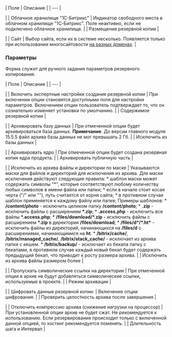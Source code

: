 | Поле | Описание |
| --- |

|
| Облачное хранилище "1С-Битрикс" | Индикатор свободного места в облачном хранилище "1С-Битрикс". Поле неактивно, если не подключено облачное хранилище. |
| Размещение резервной копии |

|
| Сайт | Выбор сайта, если их в системе несколько. Появляется только при использовании многосайтовости [на разных доменах](http://dev.1c-bitrix.ru/learning/course/index.php?COURSE_ID=103&LESSON_ID=287). |

### Параметры

Форма служит для ручного задания параметров резервного копирования.

| Поле | Описание |
| --- |

|
| Включить экспертные настройки создания резервной копии | При включении опции становятся доступными поля для настройки параметров. Включением опции пользователь подтверждает то, что он сознательно изменяет установки по умолчанию. |
| Содержимое резервной копии |

|
| Архивировать базу данных | При отмеченной опции будет архивироваться база данных. **Примечание**. До версии главного модуля 15.5.5 файл архива базы данных не мог превышать 2 Гб. |
| Исключить из базы данных |

|
| Архивировать ядро | При отмеченной опции будет создана резервная копия ядра продукта. |
| Архивировать публичную часть |

|
| Исключить из архива файлы и директории по маске | Указываются маски для файлов и директорий для исключения из архива.   Для маски исключения действуют следующие правила:  * шаблон маски может содержать символы "\*", которые соответствуют любому количеству любых символов в имени файла или папки; * если в начале стоит косая черта ("/" или "\"), путь считается от корня сайта; * в противном случае шаблон применяется к каждому файлу или папке;  Примеры шаблонов:  * **/content/photo** - исключить целиком папку **/content/photo**; * **.zip** - исключить файлы с расширением **\*.zip**; * **.access.php** - исключить все файлы **\*.access.php**; * **/files/download/\*.zip** - исключить файлы с расширением **\*.zip** в директории **/files/download**; * **/files/d\*/\*.ht\*** - исключить файлы из директорий, начинающихся на **/files/d** с расширениями, начинающимися на **ht**. * **/bitrix/cache/**, **/bitrix/managed\_cache/**, **/bitrix/stack\_cache/** - исключает из архива папки с кешем. * **/bitrix/backup/** - исключает из бекапа папку с бекапами, в противном случае каждый новый бекап будет содержать предыдущий бекап, что приводит к росту размера архива. |
| Исключить из архива файлы размером более |

|
| Пропускать символические ссылки на директории | При отмеченной опции в архив не будут добавляться символические ссылки, используемые в проекте. |
| Режим архивации |

|
| Шифровать данные резервной копии: | Включение опции шифрования. |
| Проверить целостность архива после завершения |

|
| Отключить компрессию архива (снижение нагрузки на процессор) | При установленной опции архив не будет сжат. Не рекомендуется к использованию. Если резервирование происходит только с включенной данной опцией, то хостинг рекомендуется поменять. |
| Длительность шага и Интервал |